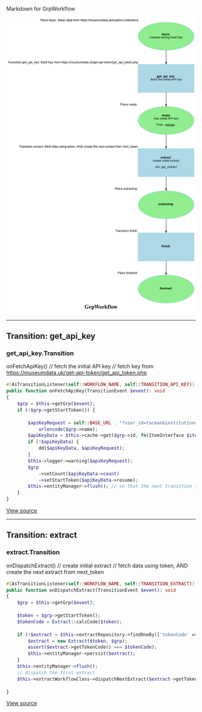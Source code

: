 
Markdown for GrpWorkflow

![GrpWorkflow](assets/GrpWorkflow.svg)



---
## Transition: get_api_key

### get_api_key.Transition

onFetchApiKey()
        // fetch the initial API key
        // fetch key from https://museumdata.uk/get-api-token/get_api_token.php

```php
#[AsTransitionListener(self::WORKFLOW_NAME, self::TRANSITION_API_KEY)]
public function onFetchApiKey(TransitionEvent $event): void
{
    $grp = $this->getGrp($event);
    if (!$grp->getStartToken()) {

        $apiKeyRequest = self::BASE_URL . "?user_id=tacman&institution=Museado&q=" .
            urlencode($grp->name);
        $apiKeyData = $this->cache->get($grp->id, fn(ItemInterface $item) => json_decode(file_get_contents($apiKeyRequest)));
        if (!$apiKeyData) {
            dd($apiKeyData, $apiKeyRequest);
        }
        $this->logger->warning($apiKeyRequest);
        $grp
            ->setCount($apiKeyData->count)
            ->setStartToken($apiKeyData->resume);
        $this->entityManager->flush(); // so that the next transition is accurate
    }
}
```
[View source](mds/blob/main/src/Workflow/GrpWorkflow.php#L66-L83)




---
## Transition: extract

### extract.Transition

onDispatchExtract()
        // create initial extract
        // fetch data using token, AND create the next extract from next_token

```php
#[AsTransitionListener(self::WORKFLOW_NAME, self::TRANSITION_EXTRACT)]
public function onDispatchExtract(TransitionEvent $event): void
{
    $grp = $this->getGrp($event);

    $token = $grp->getStartToken();
    $tokenCode = Extract::calcCode($token);

    if (!$extract = $this->extractRepository->findOneBy(['tokenCode' => $tokenCode])) {
        $extract = new Extract($token, $grp);
        assert($extract->getTokenCode() === $tokenCode);
        $this->entityManager->persist($extract);
    }
    $this->entityManager->flush();
    // dispatch the first extract
    $this->extractWorkflowClass->dispatchNextExtract($extract->getToken(), $extract);

}
```
[View source](mds/blob/main/src/Workflow/GrpWorkflow.php#L47-L63)


